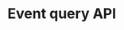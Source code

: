 ﻿---
author: Veracity
description: Gives an overview of the Veracity Data Platform services and related components.
---

# Event query API